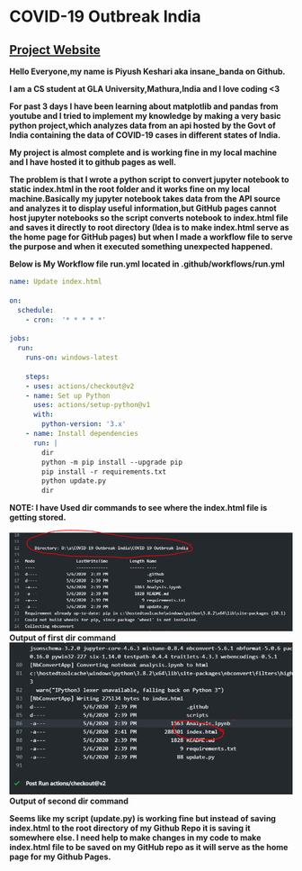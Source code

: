 # COVID-19 Outbreak India

## [Project Website](https://piyushke.github.io/COVID-19-Outbreak-India)


**Hello Everyone,my name is Piyush Keshari aka insane_banda on Github.**

**I am a CS student at GLA University,Mathura,India and I love coding <3**

**For past 3 days I have been learning about matplotlib and pandas from youtube and I tried to implement my knowledge by making a very basic python project,which analyzes data from an api hosted by the Govt of India containing the data of COVID-19 cases in different states of India.**

**My project is almost complete and is working fine in my local machine and I have hosted it to github pages as well.**

**The problem is that I wrote a python script to convert jupyter notebook to static index.html in the root folder and it works fine on my local machine.Basically my jupyter notebook takes data from the API source and analyzes it to display useful information,but GitHub pages cannot host jupyter notebooks so the script converts notebook to index.html file and saves it directly to root directory (Idea is to make index.html serve as the home page for GitHub pages) but when I made a workflow file to serve the purpose and when it executed something unexpected happened.**

**Below is My Workflow file run.yml located in .github/workflows/run.yml**

```yml
name: Update index.html

on: 
  schedule: 
    - cron:  '* * * * *'

jobs: 
  run:
    runs-on: windows-latest

    steps:
    - uses: actions/checkout@v2
    - name: Set up Python
      uses: actions/setup-python@v1
      with:
        python-version: '3.x'
    - name: Install dependencies
      run: |
        dir
        python -m pip install --upgrade pip
        pip install -r requirements.txt
        python update.py
        dir
```

**NOTE: I have Used dir commands to see where the index.html file is getting stored.**

![One](one.PNG)
**Output of first dir command**
![Two](two.PNG)
**Output of second dir command**

**Seems like my script (update.py) is working fine but instead of saving index.html to the root directory of my Github Repo it is saving it somewhere else. I need help to make changes in my code to make index.html file to be saved on my GitHub repo as it will serve as the home page for my Github Pages.**